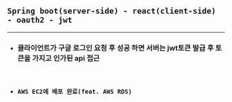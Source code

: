 ## ```Spring boot(server-side) - react(client-side) - oauth2 - jwt```

-----

- ### 클라이언트가 구글 로그인 요청 후 성공 하면 서버는 jwt토큰 발급 후 토큰을 가지고 인가된 api 접근
<br>

- ### ```AWS EC2에 배포 완료(feat. AWS RDS)```
